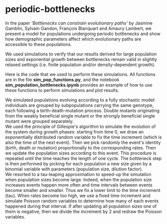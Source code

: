 # periodic-bottlenecks


In the paper *'Bottlenecks can constrain evolutionary paths'* by Jasmine Gamblin, Sylvain Gandon, François Blanquart and Amaury Lambert, we present a model for populations undergoing periodic bottlenecks and show how demographic parameters affect which evolutionary paths are accessible to these populations.

We used simulations to verify that our results derived for large population sizes and exponential growth between bottlenecks remain valid in slightly relaxed settings (i.e. finite population and/or density-dependent growth).

Here is the code that we used to perform these simulations. All functions are in the file **sim_pop_functions.py**, and the notebook **sim_population_bottlenecks.ipynb** provides an example of how to use these functions to perform simulations and plot results.

We simulated populations evolving according to a fully stochastic model: individuals are grouped by subpopulations carrying the same genotype, each following a birth-death-mutation process. Double mutants originating from the weakly beneficial single mutant or the strongly beneficial single mutant were grouped separately.  
We used the principle of Gillespie's algorithm to simulate the evolution of the system during growth phases: starting from time 0, we draw an exponentially distributed random variable to fix the time increment (which is also the time of the next event). Then we pick randomly the event's identity (birth, death or mutation) proportionally to the corresponding rates. Then we update the population sizes according to this event. This procedure is repeated until the time reaches the length of one cycle. The bottleneck step is then performed by picking for each population a new size given by a binomial variable with parameters (population size, dilution factor).  
We resorted to a tau-leaping approximation to speed-up the simulation when population sizes become large. Indeed, when the population size increases events happen more often and time intervals between events become smaller and smaller. Thus we fix a lower limit to the time increment (tau). When rates become too high, we use a fixed time increment and simulate Poisson random variables to determine how many of each events happened during that interval. If after updating all population sizes one of them is negative, then we divide the increment by 2 and redraw the Poisson variables.
